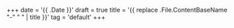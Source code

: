 +++
date = '{{ .Date }}'
draft = true
title = '{{ replace .File.ContentBaseName "-" " " | title }}'
tag = 'default'
+++
